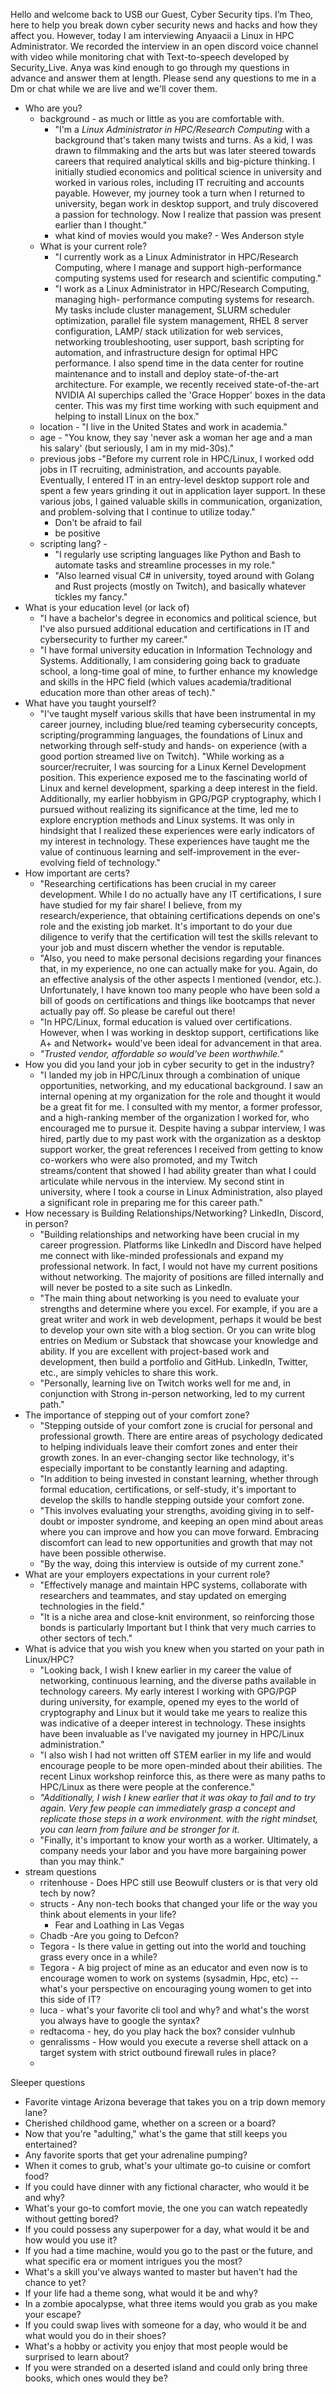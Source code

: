 Hello and welcome back to USB our Guest, Cyber Security tips. 
I’m Theo, here to help you break down cyber security news and hacks and how they affect you. However, today I am interviewing Anyaacii a Linux in HPC Administrator. 
We recorded the interview in an open discord voice channel with video while monitoring chat with Text-to-speech developed by Security_Live. 
Anya was kind enough to go through my questions in advance and answer them at length. Please send any questions to me in a Dm or chat while we are live and we'll cover them. 
 

- Who are you? 
	- background - as much or little as you are comfortable with. 
		- "I'm a *Linux Administrator in HPC/Research Computing* with a background that's taken many twists and turns. As a kid, I was drawn to filmmaking and the arts but was later steered towards careers that required analytical skills and big-picture thinking. I initially studied economics and political science in university and worked in various roles, including IT recruiting and accounts payable. However, my journey took a turn when I returned to university, began work in desktop support, and truly discovered a passion for technology. Now I realize that passion was present earlier than I thought."
		- what kind of movies would you make? - Wes Anderson style
	- What is your current role? 
		- "I currently work as a Linux Administrator in HPC/Research Computing, where I manage and support high-performance computing systems used for research and scientific computing."
		- "I work as a Linux Administrator in HPC/Research Computing, managing high- performance computing systems for research. My tasks include cluster management, SLURM scheduler optimization, parallel file system management, RHEL 8 server configuration, LAMP/ stack utilization for web services, networking troubleshooting, user support, bash scripting for automation, and infrastructure design for optimal HPC performance. I also spend time in the data center for routine maintenance and to install and  deploy state-of-the-art architecture. For example, we recently received state-of-the-art NVIDIA AI superchips called the 'Grace Hopper' boxes in the data center. This was my first time working with such equipment and helping to install Linux on the box."
	- location - "I live in the United States and work in academia."
	- age - "You know, they say 'never ask a woman her age and a man his salary' (but seriously, I am in my mid-30s)."
	- previous jobs -"Before my current role in HPC/Linux, I worked odd jobs in IT recruiting, administration, and accounts payable. Eventually, I entered IT in an entry-level desktop support role and spent a few years grinding it out in application layer support. In these various jobs, I gained valuable skills in communication, organization, and problem-solving that I continue to utilize today."
		- Don't be afraid to fail
		- be positive
	- scripting lang? - 
		- "I regularly use scripting languages like Python and Bash to automate tasks and streamline processes in my role."
		- "Also learned visual C# in university, toyed around with Golang and Rust projects (mostly on Twitch), and basically whatever tickles my fancy."
- What is your education level (or lack of)
	- "I have a bachelor's degree in economics and political science, but I've also pursued additional education and certifications in IT and cybersecurity to further my career." 
	- "I have formal university education in Information Technology and Systems. Additionally, I am considering going back to graduate school, a long-time goal of mine, to further enhance my knowledge and skills in the HPC field (which values academia/traditional education more than other areas of tech)."
- What have you taught yourself?
	- "I've taught myself various skills that have been instrumental in my career journey, including blue/red teaming cybersecurity concepts, scripting/programming  languages, the foundations of Linux and networking through self-study and hands- on experience (with a good portion streamed live on Twitch). "While working as a sourcer/recruiter, I was sourcing for a Linux Kernel Development position. This experience exposed me to the fascinating world of Linux and kernel development, sparking a deep interest in the field. Additionally, my earlier hobbyism in GPG/PGP cryptography, which I pursued without realizing its significance at the time, led me to explore encryption methods and Linux systems. It was only in hindsight that I realized these experiences were early indicators of my interest in technology. These  experiences have taught me the value of continuous learning and self-improvement in the ever-evolving field of technology."
- How important are certs?
	- "Researching certifications has been crucial in my career development. While I do no actually have any IT certifications, I sure have studied for my fair share! I believe, from my research/experience, that obtaining certifications depends on one's role and the existing job market. It's important to do your due diligence to verify that the certification will test the skills relevant to your job and must discern whether the vendor is reputable. 
	- "Also, you need to make personal decisions regarding your finances that, in my experience, no one can actually make for you. Again, do an effective analysis of the other aspects I mentioned (vendor, etc.). Unfortunately, I have known too many people who have been sold a bill of goods on certifications and things like bootcamps that never actually pay off. So please be careful out there! 
	- "In HPC/Linux, formal education is valued over certifications. However, when I was working in desktop support, certifications like A+ and Network+ would've been ideal for advancement in that area.
	- *"Trusted vendor, affordable so would've been worthwhile."*
- How you did you land your job in cyber security to get in the industry?
	- "I landed my job in HPC/Linux through a combination of unique opportunities,
		networking, and my educational background. I saw an internal opening at my
		organization for the role and thought it would be a great fit for me. I consulted with my mentor, a former professor, and a high-ranking member of the organization I worked for, who encouraged me to pursue it. Despite having a subpar interview, I was hired, partly due to my past work with the organization as a desktop support worker, the great references I received from getting to know co-workers who were also promoted, and my Twitch streams/content that showed I had ability greater than what I could articulate while nervous in the interview. My second stint in university, where I took a course in Linux Administration, also played a significant role in preparing me for this
		career path."
- How necessary is Building Relationships/Networking? LinkedIn, Discord, in person? 
	- "Building relationships and networking have been crucial in my career progression. Platforms like LinkedIn and Discord have helped me connect with like-minded 	professionals and expand my professional network. In fact, I would not have my current positions without networking. The majority of positions are filled internally and will never be posted to a site such as LinkedIn. 
	- "The main thing about networking is you need to evaluate your strengths and determine where you excel. For example, if you are a great writer and work in web development, perhaps it would be best to develop your own site with a blog section. Or you can write blog entries on Medium or Substack that showcase your knowledge and ability. If you are excellent with project-based work and development, then build a portfolio and GitHub. LinkedIn, Twitter, etc., are simply vehicles to share this work. 
	- "Personally, learning live on Twitch works well for me and, in conjunction with Strong in-person networking, led to my current path."
- The importance of stepping out of your comfort zone?
	- "Stepping outside of your comfort zone is crucial for personal and professional growth. There are entire areas of psychology dedicated to helping individuals leave their comfort zones and enter their growth zones. In an ever-changing sector like technology, it's especially important to be constantly learning and adapting.
	- "In addition to being invested in constant learning, whether through formal education, certifications, or self-study, it's important to develop the skills to handle stepping outside your comfort zone.
	- "This involves evaluating your strengths, avoiding giving in to self-doubt or imposter syndrome, and keeping an open mind about areas where you can improve and how you can move forward. Embracing discomfort can lead to new opportunities and growth that may not have been possible otherwise.
	- "By the way, doing this interview is outside of my current zone."
- What are your employers expectations in your current role?
	- "Effectively manage and maintain HPC systems, collaborate with researchers and teammates, and stay updated on emerging technologies in the field." 
	- "It is a niche area and close-knit environment, so reinforcing those bonds is particularly  Important but I think that very much carries to other sectors of tech."
- What is advice that you wish  you knew when you started on your path in Linux/HPC?
	- "Looking back, I wish I knew earlier in my career the value of networking, continuous learning, and the diverse paths available in technology careers. My early interest I working with GPG/PGP during university, for example, opened my eyes to the world of cryptography and Linux but it would take me years to realize this was indicative of a deeper interest in technology. These insights have been invaluable as I've navigated my journey in HPC/Linux administration."
	- "I also wish I had not written off STEM earlier in my life and would encourage people to be more open-minded about their abilities. The recent Linux workshop reinforce this, as there were as many paths to HPC/Linux as there were people at the conference."
	- *"Additionally, I wish I knew earlier that it was okay to fail and to try again. Very few people can immediately grasp a concept and replicate those steps in a work  environment. with the right mindset, you can learn from failure and be stronger for it.*
	- "Finally, it's important to know your worth as a worker. Ultimately, a company needs your labor and you have more bargaining power than you may think."
- stream questions
	- rritenhouse - Does HPC still use Beowulf clusters or is that very old tech by now?
	- structs - Any non-tech books that changed your life or the way you think about elements in your life?
		- Fear and Loathing in Las Vegas
	- Chadb -Are you going to Defcon?
	- Tegora - Is there value in getting out into the world and touching grass every once in a while?
	- Tegora - A big project of mine as an educator and even now is to encourage women to work on systems (sysadmin, Hpc, etc) -- what's your perspective on encouraging young women to get into this side of IT?
	- luca - what's your favorite cli tool and why? and what's the worst you always have to google the syntax?
	- redtacoma - hey, do you play hack the box? consider vulnhub
	- genralissms - How would you execute a reverse shell attack on a target system with strict outbound firewall rules in place?
	- 

Sleeper questions
-    Favorite vintage Arizona beverage that takes you on a trip down memory lane?
-    Cherished childhood game, whether on a screen or a board?
-    Now that you're "adulting," what's the game that still keeps you entertained?
-    Any favorite sports that get your adrenaline pumping?
-    When it comes to grub, what's your ultimate go-to cuisine or comfort food?
-    If you could have dinner with any fictional character, who would it be and why?
-    What's your go-to comfort movie, the one you can watch repeatedly without getting bored?
-    If you could possess any superpower for a day, what would it be and how would you use it?
-    If you had a time machine, would you go to the past or the future, and what specific era or moment intrigues you the most?
-    What's a skill you've always wanted to master but haven't had the chance to yet?
-    If your life had a theme song, what would it be and why?
-    In a zombie apocalypse, what three items would you grab as you make your escape?
-    If you could swap lives with someone for a day, who would it be and what would you do in their shoes?
-    What's a hobby or activity you enjoy that most people would be surprised to learn about?
 -   If you were stranded on a deserted island and could only bring three books, which ones would they be?
